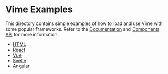 # Vime Examples

This directory contains simple examples of how to load and use Vime with some popular frameworks. 
Refer to the [Documentation](https://vimejs.com) and [Components API](https://vimejs.com/components)
for more information.

- [HTML](https://developer.mozilla.org/en-US/docs/Web/HTML)
- [React](https://reactjs.org)
- [Vue](https://vuejs.org)
- [Svelte](https://svelte.dev)
- [Angular](https://angular.io)